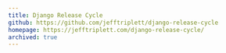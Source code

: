 ```yaml
---
title: Django Release Cycle
github: https://github.com/jefftriplett/django-release-cycle
homepage: https://jefftriplett.com/django-release-cycle/
archived: true
---
```

